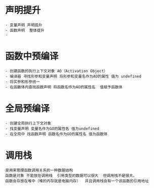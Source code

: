 # 声明提升
    - 变量声明 声明提升
    - 函数声明  整体提升
    - 

# 函数中预编译
    - 创建函数的执行上下文对象 AO（Activation Object）
    - 编译器 寻找形参和变量声明 将形参和变量名作为AO的属性 值为 undefined
    - 将实参和形参统一
    - 在函数体内查找函数声明 将函数名作为AO的属性名  值赋予函数体


# 全局预编译
    - 创建全局执行上下文对象
    - 找变量声明 变量名作为GO的属性名 值为undefined
    - 在全局中 找函数声明 函数名作为GO的属性名 值为函数体
# 调用栈
    是用来管理函数调用关系的一种数据结构    
    函数是对象 不能放在调用栈  引用类型的数据可以很大  但调用栈不是很大。
    函数会存放在堆中（堆的内存就是电脑内存）  并且调用栈会有一个该函数的引用地址